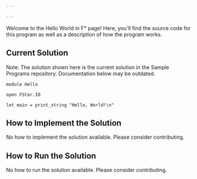 ```yaml
---

---
```


Welcome to the Hello World in F\* page! Here, you'll find the source code for this program as well as a description of how the program works.

## Current Solution

Note: The solution shown here is the current solution in the Sample Programs repository. Documentation below may be outdated.

```F\*
module Hello

open FStar.IO

let main = print_string "Hello, World!\n"

```

## How to Implement the Solution

No how to implement the solution available. Please consider contributing.

## How to Run the Solution

No how to run the solution available. Please consider contributing.